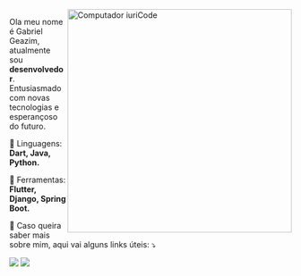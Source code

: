 <img src="https://raw.githubusercontent.com/MicaelliMedeiros/micaellimedeiros/master/image/computer-illustration.png" min-width="400px" max-width="400px" width="400px" align="right" alt="Computador iuriCode">

<p align="left"> 
  Ola meu nome é Gabriel Geazim, atualmente sou <strong>desenvolvedor</strong>.<br>
  Entusiasmado com novas tecnologias e esperançoso do futuro.
</p>

<p align="left">
  🦄 Linguagens: <strong>Dart, Java, Python.</strong>
</p>

<p align="left">
  💼 Ferramentas: <strong>Flutter, Django, Spring Boot.</strong>
</p>

<p align="left">
  💌 Caso queira saber mais sobre mim, aqui vai alguns links úteis: ⤵️
</p>

<p align="left">
  <a href="mailto:biancabbeatriz333@gmail.com?subject=Hey encontrei seu perfil no Github!&body=Eu preciso te falar uma coisa..." alt="Gmail">
  <img src="https://img.shields.io/badge/-Gmail-FF0000?style=flat-square&labelColor=FF0000&logo=gmail&logoColor=white&link=mailto:biancabbeatriz333@gmail.com?subject=Hey encontrei seu perfil no Github!&body=Eu preciso te falar uma coisa..." /></a>

  <a href="https://www.linkedin.com/in/kefdkefd" alt="Linkedin">
  <img src="https://img.shields.io/badge/-Linkedin-0e76a8?style=flat-square&logo=Linkedin&logoColor=white&link=https://www.linkedin.com/in/kefdkefd" /></a>

</p>  
